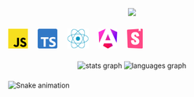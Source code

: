 <div align="center">
  <img  src="https://github.com/AlecANL/portfolio/blob/feature/branding-2024/public/images/cover.png?raw=true"  />
</div>

###

<div align="left">
  <img src="https://raw.githubusercontent.com/AlecANL/portfolio/a9f8b7f9840dbb39963309538f3e625071b64d10/public/tech/javascript.svg" height="40" alt="javascript logo"  />
  <img width="12" />
  <img src="https://raw.githubusercontent.com/AlecANL/portfolio/a9f8b7f9840dbb39963309538f3e625071b64d10/public/tech/typescript-icon.svg" height="40" alt="typescript logo"  />
  <img width="12" />
  <img src="https://raw.githubusercontent.com/AlecANL/portfolio/a9f8b7f9840dbb39963309538f3e625071b64d10/public/tech/react.svg" height="40" alt="react logo"  />
  <img width="12" />
  <img src="https://raw.githubusercontent.com/AlecANL/portfolio/a9f8b7f9840dbb39963309538f3e625071b64d10/public/tech/angular-icon.svg" height="40" alt="Angular logo"  />
  <img width="12" />
  <img src="https://raw.githubusercontent.com/AlecANL/portfolio/a9f8b7f9840dbb39963309538f3e625071b64d10/public/tech/storybook-icon.svg" height="40" alt="storybook logo"  />
</div>

###

<div align="center">
  <img src="https://github-readme-stats.vercel.app/api?username=alecanl&hide_title=false&hide_rank=false&show_icons=true&include_all_commits=true&count_private=true&disable_animations=false&theme=dracula&locale=en&hide_border=false&order=1" height="150" alt="stats graph"  />
  <img src="https://github-readme-stats.vercel.app/api/top-langs?username=alecanl&locale=en&hide_title=false&layout=compact&card_width=320&langs_count=5&theme=dracula&hide_border=false&order=2" height="150" alt="languages graph"  />
</div>

###

<img src="https://raw.githubusercontent.com/alecanl/alecanl/output/snake.svg](https://github.com/AlecANL/portfolio/blob/feature/branding-2024/public/images/snake.svg?raw=true)https://github.com/AlecANL/portfolio/blob/feature/branding-2024/public/images/snake.svg?raw=true" alt="Snake animation" />

###
